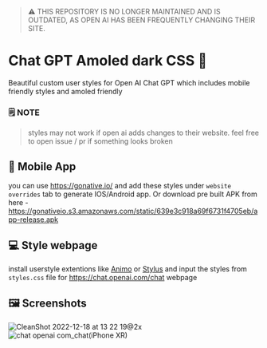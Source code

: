> ⚠️ THIS REPOSITORY IS NO LONGER MAINTAINED AND IS OUTDATED, AS OPEN AI HAS BEEN FREQUENTLY CHANGING THEIR SITE.

# Chat GPT Amoled dark CSS 🎨
Beautiful custom user styles for Open AI Chat GPT which includes mobile friendly styles and amoled friendly

### 🗒️ NOTE
> styles may not work if open ai adds changes to their website. feel free to open issue / pr if something looks broken

## 📱 Mobile App
you can use https://gonative.io/ and add these styles under `website overrides` tab to generate IOS/Android app. Or download pre built APK from here - 
https://gonativeio.s3.amazonaws.com/static/639e3c918a69f6731f4705eb/app-release.apk

## 💻 Style webpage
install userstyle extentions like [Animo](https://chrome.google.com/webstore/detail/amino/pbcpfbcibpcbfbmddogfhcijfpboeaaf?hl=en) or [Stylus](https://chrome.google.com/webstore/detail/stylus/clngdbkpkpeebahjckkjfobafhncgmne?hl=en) and input the styles from `styles.css` file for https://chat.openai.com/chat webpage


## 🖼️ Screenshots

![CleanShot 2022-12-18 at 13 22 19@2x](https://user-images.githubusercontent.com/52039218/208287398-3d1c7c93-06d8-4f49-9c45-036082537bd6.png)
![chat openai com_chat(iPhone XR)](https://user-images.githubusercontent.com/52039218/208287486-c623aa80-c245-4505-bd4e-acd8df5583c8.png)
